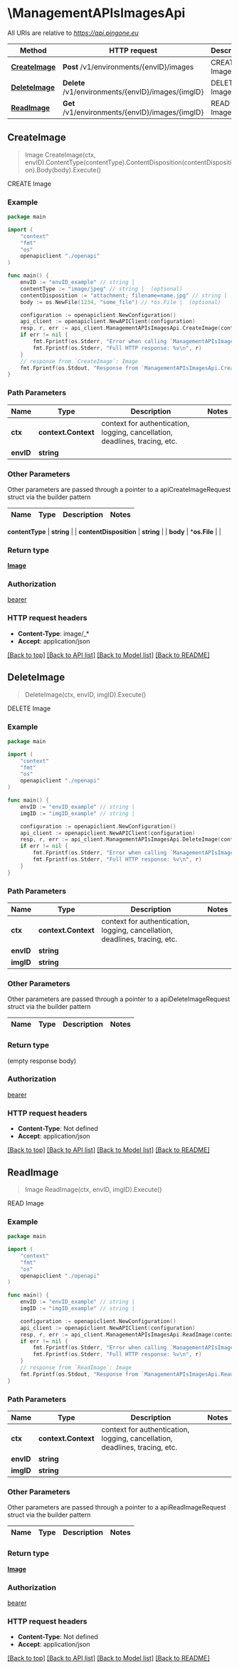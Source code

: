 # \ManagementAPIsImagesApi

All URIs are relative to *https://api.pingone.eu*

Method | HTTP request | Description
------------- | ------------- | -------------
[**CreateImage**](ManagementAPIsImagesApi.md#CreateImage) | **Post** /v1/environments/{envID}/images | CREATE Image
[**DeleteImage**](ManagementAPIsImagesApi.md#DeleteImage) | **Delete** /v1/environments/{envID}/images/{imgID} | DELETE Image
[**ReadImage**](ManagementAPIsImagesApi.md#ReadImage) | **Get** /v1/environments/{envID}/images/{imgID} | READ Image



## CreateImage

> Image CreateImage(ctx, envID).ContentType(contentType).ContentDisposition(contentDisposition).Body(body).Execute()

CREATE Image



### Example

```go
package main

import (
    "context"
    "fmt"
    "os"
    openapiclient "./openapi"
)

func main() {
    envID := "envID_example" // string | 
    contentType := "image/jpeg" // string |  (optional)
    contentDisposition := "attachment; filename=name.jpg" // string |  (optional)
    body := os.NewFile(1234, "some_file") // *os.File |  (optional)

    configuration := openapiclient.NewConfiguration()
    api_client := openapiclient.NewAPIClient(configuration)
    resp, r, err := api_client.ManagementAPIsImagesApi.CreateImage(context.Background(), envID).ContentType(contentType).ContentDisposition(contentDisposition).Body(body).Execute()
    if err != nil {
        fmt.Fprintf(os.Stderr, "Error when calling `ManagementAPIsImagesApi.CreateImage``: %v\n", err)
        fmt.Fprintf(os.Stderr, "Full HTTP response: %v\n", r)
    }
    // response from `CreateImage`: Image
    fmt.Fprintf(os.Stdout, "Response from `ManagementAPIsImagesApi.CreateImage`: %v\n", resp)
}
```

### Path Parameters


Name | Type | Description  | Notes
------------- | ------------- | ------------- | -------------
**ctx** | **context.Context** | context for authentication, logging, cancellation, deadlines, tracing, etc.
**envID** | **string** |  | 

### Other Parameters

Other parameters are passed through a pointer to a apiCreateImageRequest struct via the builder pattern


Name | Type | Description  | Notes
------------- | ------------- | ------------- | -------------

 **contentType** | **string** |  | 
 **contentDisposition** | **string** |  | 
 **body** | ***os.File** |  | 

### Return type

[**Image**](Image.md)

### Authorization

[bearer](../README.md#bearer)

### HTTP request headers

- **Content-Type**: image/_*
- **Accept**: application/json

[[Back to top]](#) [[Back to API list]](../README.md#documentation-for-api-endpoints)
[[Back to Model list]](../README.md#documentation-for-models)
[[Back to README]](../README.md)


## DeleteImage

> DeleteImage(ctx, envID, imgID).Execute()

DELETE Image



### Example

```go
package main

import (
    "context"
    "fmt"
    "os"
    openapiclient "./openapi"
)

func main() {
    envID := "envID_example" // string | 
    imgID := "imgID_example" // string | 

    configuration := openapiclient.NewConfiguration()
    api_client := openapiclient.NewAPIClient(configuration)
    resp, r, err := api_client.ManagementAPIsImagesApi.DeleteImage(context.Background(), envID, imgID).Execute()
    if err != nil {
        fmt.Fprintf(os.Stderr, "Error when calling `ManagementAPIsImagesApi.DeleteImage``: %v\n", err)
        fmt.Fprintf(os.Stderr, "Full HTTP response: %v\n", r)
    }
}
```

### Path Parameters


Name | Type | Description  | Notes
------------- | ------------- | ------------- | -------------
**ctx** | **context.Context** | context for authentication, logging, cancellation, deadlines, tracing, etc.
**envID** | **string** |  | 
**imgID** | **string** |  | 

### Other Parameters

Other parameters are passed through a pointer to a apiDeleteImageRequest struct via the builder pattern


Name | Type | Description  | Notes
------------- | ------------- | ------------- | -------------



### Return type

 (empty response body)

### Authorization

[bearer](../README.md#bearer)

### HTTP request headers

- **Content-Type**: Not defined
- **Accept**: application/json

[[Back to top]](#) [[Back to API list]](../README.md#documentation-for-api-endpoints)
[[Back to Model list]](../README.md#documentation-for-models)
[[Back to README]](../README.md)


## ReadImage

> Image ReadImage(ctx, envID, imgID).Execute()

READ Image



### Example

```go
package main

import (
    "context"
    "fmt"
    "os"
    openapiclient "./openapi"
)

func main() {
    envID := "envID_example" // string | 
    imgID := "imgID_example" // string | 

    configuration := openapiclient.NewConfiguration()
    api_client := openapiclient.NewAPIClient(configuration)
    resp, r, err := api_client.ManagementAPIsImagesApi.ReadImage(context.Background(), envID, imgID).Execute()
    if err != nil {
        fmt.Fprintf(os.Stderr, "Error when calling `ManagementAPIsImagesApi.ReadImage``: %v\n", err)
        fmt.Fprintf(os.Stderr, "Full HTTP response: %v\n", r)
    }
    // response from `ReadImage`: Image
    fmt.Fprintf(os.Stdout, "Response from `ManagementAPIsImagesApi.ReadImage`: %v\n", resp)
}
```

### Path Parameters


Name | Type | Description  | Notes
------------- | ------------- | ------------- | -------------
**ctx** | **context.Context** | context for authentication, logging, cancellation, deadlines, tracing, etc.
**envID** | **string** |  | 
**imgID** | **string** |  | 

### Other Parameters

Other parameters are passed through a pointer to a apiReadImageRequest struct via the builder pattern


Name | Type | Description  | Notes
------------- | ------------- | ------------- | -------------



### Return type

[**Image**](Image.md)

### Authorization

[bearer](../README.md#bearer)

### HTTP request headers

- **Content-Type**: Not defined
- **Accept**: application/json

[[Back to top]](#) [[Back to API list]](../README.md#documentation-for-api-endpoints)
[[Back to Model list]](../README.md#documentation-for-models)
[[Back to README]](../README.md)

